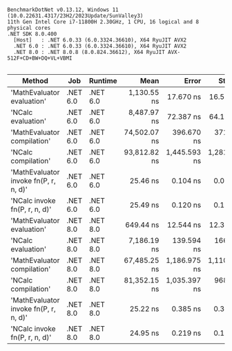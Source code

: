 ```

BenchmarkDotNet v0.13.12, Windows 11 (10.0.22631.4317/23H2/2023Update/SunValley3)
11th Gen Intel Core i7-11800H 2.30GHz, 1 CPU, 16 logical and 8 physical cores
.NET SDK 8.0.400
  [Host]   : .NET 6.0.33 (6.0.3324.36610), X64 RyuJIT AVX2
  .NET 6.0 : .NET 6.0.33 (6.0.3324.36610), X64 RyuJIT AVX2
  .NET 8.0 : .NET 8.0.8 (8.0.824.36612), X64 RyuJIT AVX-512F+CD+BW+DQ+VL+VBMI


```
| Method                                | Job      | Runtime  | Mean         | Error        | StdDev       | Gen0   | Gen1   | Allocated |
|-------------------------------------- |--------- |--------- |-------------:|-------------:|-------------:|-------:|-------:|----------:|
| &#39;MathEvaluator evaluation&#39;            | .NET 6.0 | .NET 6.0 |  1,130.55 ns |    17.670 ns |    16.529 ns | 0.1144 |      - |    1440 B |
| &#39;NCalc evaluation&#39;                    | .NET 6.0 | .NET 6.0 |  8,487.97 ns |    72.387 ns |    64.169 ns | 0.2899 |      - |    3736 B |
| &#39;MathEvaluator compilation&#39;           | .NET 6.0 | .NET 6.0 | 74,502.07 ns |   396.670 ns |   371.046 ns | 0.4883 | 0.2441 |    7549 B |
| &#39;NCalc compilation&#39;                   | .NET 6.0 | .NET 6.0 | 93,812.82 ns | 1,445.593 ns | 1,281.480 ns | 0.6104 | 0.2441 |    8543 B |
| &#39;MathEvaluator invoke fn(P, r, n, d)&#39; | .NET 6.0 | .NET 6.0 |     25.46 ns |     0.104 ns |     0.087 ns | 0.0032 |      - |      40 B |
| &#39;NCalc invoke fn(P, r, n, d)&#39;         | .NET 6.0 | .NET 6.0 |     25.49 ns |     0.120 ns |     0.112 ns | 0.0032 |      - |      40 B |
| &#39;MathEvaluator evaluation&#39;            | .NET 8.0 | .NET 8.0 |    649.44 ns |    12.544 ns |    12.320 ns | 0.1144 |      - |    1440 B |
| &#39;NCalc evaluation&#39;                    | .NET 8.0 | .NET 8.0 |  7,186.19 ns |   139.594 ns |   166.176 ns | 0.2899 |      - |    3688 B |
| &#39;MathEvaluator compilation&#39;           | .NET 8.0 | .NET 8.0 | 67,485.25 ns | 1,186.975 ns | 1,110.297 ns | 0.4883 | 0.3662 |    7548 B |
| &#39;NCalc compilation&#39;                   | .NET 8.0 | .NET 8.0 | 81,352.15 ns | 1,035.397 ns |   968.511 ns | 0.4883 | 0.2441 |    8570 B |
| &#39;MathEvaluator invoke fn(P, r, n, d)&#39; | .NET 8.0 | .NET 8.0 |     25.22 ns |     0.385 ns |     0.360 ns | 0.0032 |      - |      40 B |
| &#39;NCalc invoke fn(P, r, n, d)&#39;         | .NET 8.0 | .NET 8.0 |     24.95 ns |     0.219 ns |     0.194 ns | 0.0032 |      - |      40 B |
